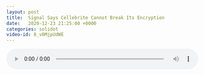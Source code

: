 ```yaml
---
layout: post
title:  Signal Says Cellebrite Cannot Break Its Encryption
date:   2020-12-23 21:25:00 +0000
categories: solidot
video-id: 8_v0MjpUdWE
---
```


<audio src="/assets/f611bd67f10ea267452970f84a9bb794.mp3" style="width: 100%;" controls></audio>

